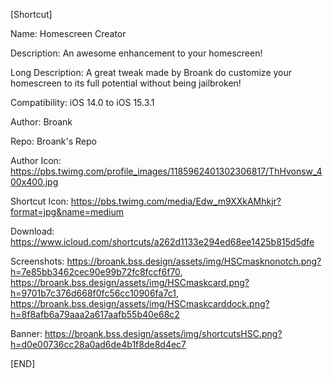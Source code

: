 [Shortcut]

Name: Homescreen Creator

Description: An awesome enhancement to your homescreen!

Long Description: A great tweak made by Broank do customize your homescreen to its full potential without being jailbroken!

Compatibility: iOS 14.0 to iOS 15.3.1

Author: Broank

Repo: Broank's Repo

Author Icon: https://pbs.twimg.com/profile_images/1185962401302306817/ThHvonsw_400x400.jpg

Shortcut Icon: https://pbs.twimg.com/media/Edw_m9XXkAMhkjr?format=jpg&name=medium

Download: https://www.icloud.com/shortcuts/a262d1133e294ed68ee1425b815d5dfe

Screenshots: https://broank.bss.design/assets/img/HSCmasknonotch.png?h=7e85bb3462cec90e99b72fc8fccf6f70, https://broank.bss.design/assets/img/HSCmaskcard.png?h=9701b7c376d668f0fc56cc10906fa7c1, https://broank.bss.design/assets/img/HSCmaskcarddock.png?h=8f8afb6a79aaa2a617aafb55b40e68c2 

Banner: https://broank.bss.design/assets/img/shortcutsHSC.png?h=d0e00736cc28a0ad6de4b1f8de8d4ec7

[END]
